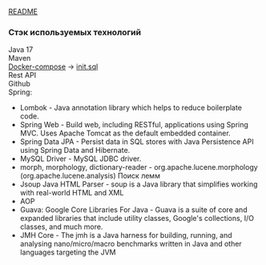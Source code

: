 [README](../README.md)  
### Стэк используемых технологий
Java 17  
Maven  
[Docker-compose](../docker/docker-compose.yml) -> [init.sql](../docker/init.sql)  
Rest API  
Github  
Spring:
* Lombok - Java annotation library which helps to reduce boilerplate code.
* Spring Web - Build web, including RESTful, applications using Spring MVC. Uses Apache Tomcat as the default embedded container.
* Spring Data JPA - Persist data in SQL stores with Java Persistence API using Spring Data and Hibernate.
* MySQL Driver - MySQL JDBC driver.
* morph, morphology, dictionary-reader - org.apache.lucene.morphology (org.apache.lucene.analysis) Поиск лемм
* Jsoup Java HTML Parser - soup is a Java library that simplifies working with real-world HTML and XML
* AOP
* Guava: Google Core Libraries For Java - Guava is a suite of core and expanded libraries that include utility classes,
  Google's collections, I/O classes, and much more.
* JMH Core - The jmh is a Java harness for building, running, and analysing nano/micro/macro benchmarks
  written in Java and other languages targeting the JVM